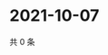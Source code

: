 # 2021-10-07

共 0 条

<!-- BEGIN WEIBO -->
<!-- 最后更新时间 Thu Oct 07 2021 20:23:55 GMT+0800 (China Standard Time) -->

<!-- END WEIBO -->
